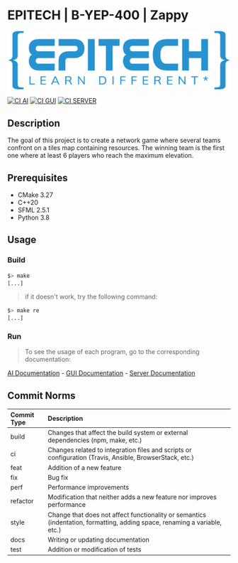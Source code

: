 # EPITECH | B-YEP-400 | Zappy

![Epitech](doc/png/Epitech_banner.png)

[![CI AI][ci-ai-badge]][ci-ai]
[![CI GUI][ci-gui-badge]][ci-gui]
[![CI SERVER][ci-server-badge]][ci-server]


## Description

The goal of this project is to create a network game where several teams confront on a tiles map
containing resources.
The winning team is the first one where at least 6 players who reach the maximum elevation.


## Prerequisites

- CMake 3.27
- C++20
- SFML 2.5.1
- Python 3.8


## Usage

### Build

```bash
$> make
[...]
```
> if it doesn't work, try the following command:
```bash
$> make re
[...]
```

### Run

>To see the usage of each program, go to the corresponding documentation:

[AI Documentation](App/AI/README.md) - 
[GUI Documentation](App/GUI/README.md) -
[Server Documentation](App/Server/README.md)

## Commit Norms

| Commit Type | Description                                                                                                               |
|:------------|:--------------------------------------------------------------------------------------------------------------------------|
| build       | Changes that affect the build system or external dependencies (npm, make, etc.)                                           |
| ci          | Changes related to integration files and scripts or configuration (Travis, Ansible, BrowserStack, etc.)                   |
| feat        | Addition of a new feature                                                                                                 |
| fix         | Bug fix                                                                                                                   |
| perf        | Performance improvements                                                                                                  |
| refactor    | Modification that neither adds a new feature nor improves performance                                                     |
| style       | Change that does not affect functionality or semantics (indentation, formatting, adding space, renaming a variable, etc.) |
| docs        | Writing or updating documentation                                                                                         |
| test        | Addition or modification of tests                                                                                         |

[ci-ai]: https://github.com/EpitechPromo2027/B-YEP-400-BDX-4-1-zappy-jules.sourbets/actions/workflows/AI.yml
[ci-ai-badge]: https://github.com/EpitechPromo2027/B-YEP-400-BDX-4-1-zappy-jules.sourbets/actions/workflows/AI.yml/badge.svg
[ci-gui]: https://github.com/EpitechPromo2027/B-YEP-400-BDX-4-1-zappy-jules.sourbets/actions/workflows/GUI.yml
[ci-gui-badge]: https://github.com/EpitechPromo2027/B-YEP-400-BDX-4-1-zappy-jules.sourbets/actions/workflows/GUI.yml/badge.svg
[ci-server]: https://github.com/EpitechPromo2027/B-YEP-400-BDX-4-1-zappy-jules.sourbets/actions/workflows/Server.yml
[ci-server-badge]: https://github.com/EpitechPromo2027/B-YEP-400-BDX-4-1-zappy-jules.sourbets/actions/workflows/Server.yml/badge.svg
